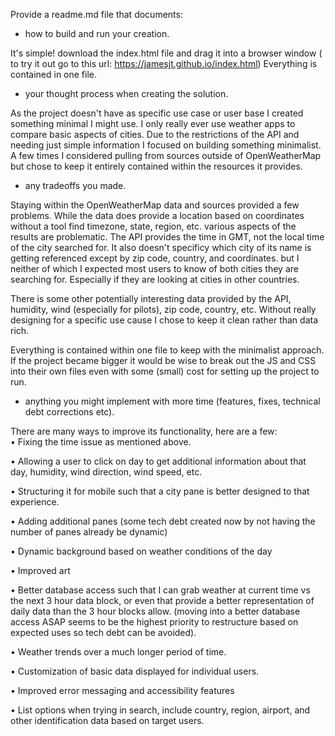 
Provide a readme.md file that documents:
- how to build and run your creation.

It's simple! download the index.html file and drag it into a browser window ( to try it out go to this url: https://jamesjt.github.io/index.html) Everything is contained in one file. 

- your thought process when creating the solution.

As the project doesn't have as specific use case or user base I created something minimal I might use. I only really ever use weather apps to compare basic aspects of cities. Due to the restrictions of the API and needing just simple information I focused on building something minimalist. A few times I considered pulling from sources outside of OpenWeatherMap but chose to keep it entirely contained within the resources it provides. 

- any tradeoffs you made.

Staying within the OpenWeatherMap data and sources provided a few problems.
While the data does provide a location based on coordinates without a tool find timezone, state, region, etc. various aspects of the results are problematic. The API provides the time in GMT, not the local time of the city searched for. It also doesn't specificy which city of its name is getting referenced except by zip code, country, and coordinates. but I neither of which I expected most users to know of both cities they are searching for. Especially if they are looking at cities in other countries. 

There is some other potentially interesting data provided by the API, humidity, wind (especially for pilots), zip code, country, etc. Without really designing for a specific use cause I chose to keep it clean rather than data rich. 

Everything is contained within one file to keep with the minimalist approach. If the project became bigger it would be wise to break out the JS and CSS into their own files even with some (small) cost for setting up the project to run. 

- anything you might implement with more time (features, fixes, technical debt corrections etc).

There are many ways to improve its functionality, here are a few:  
• Fixing the time issue as mentioned above. 

• Allowing a user to click on day to get additional information about that day, humidity, wind direction, wind speed, etc. 

• Structuring it for mobile such that a city pane is better designed to that experience.  

• Adding additional panes (some tech debt created now by not having the number of panes already be dynamic)

• Dynamic background based on weather conditions of the day

• Improved art

• Better database access such that I can grab weather at current time vs the next 3 hour data block, or even that provide a better representation of daily data than the 3 hour blocks allow. (moving into a better database access ASAP seems to be the highest priority to restructure based on expected uses so tech debt can be avoided).

• Weather trends over a much longer period of time. 

• Customization of basic data displayed for individual users. 

• Improved error messaging and accessibility features

• List options when trying in search, include country, region, airport, and other identification data based on target users.
